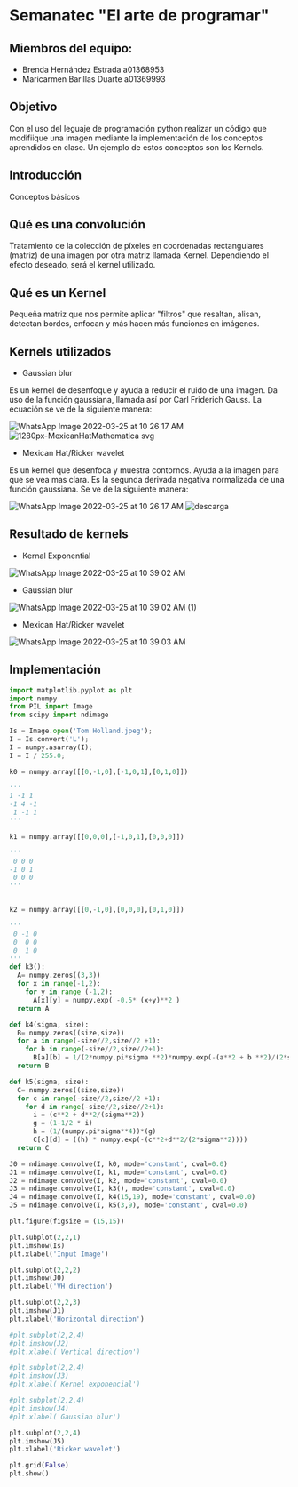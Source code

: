 # Semanatec "El arte de programar"

## Miembros del equipo:
- Brenda Hernández Estrada a01368953
- Maricarmen Barillas Duarte a01369993

## Objetivo
Con el uso del leguaje de programación python realizar un código que modifiique una imagen mediante la implementación de los conceptos aprendidos en clase. Un ejemplo de estos conceptos son los Kernels. 

## Introducción
Conceptos básicos

## Qué es una convolución
Tratamiento de la colección de píxeles en coordenadas rectangulares (matriz) de una imagen por otra matriz  llamada Kernel.  Dependiendo el efecto deseado, será el kernel utilizado.

## Qué es un Kernel
Pequeña matriz que nos permite aplicar "filtros" que resaltan, alisan, detectan bordes, enfocan y más hacen más funciones en imágenes.

## Kernels utilizados
- Gaussian blur

Es un kernel de desenfoque y ayuda a reducir el ruido de una imagen. Da uso de la función gaussiana, llamada así por Carl Friderich Gauss. 
La ecuación se ve de la siguiente manera: 

![WhatsApp Image 2022-03-25 at 10 26 17 AM](https://user-images.githubusercontent.com/84739987/160161475-1d455d8a-3154-418b-96e0-06964aeaa23e.jpeg)
![1280px-MexicanHatMathematica svg](https://user-images.githubusercontent.com/84739987/160164544-4275a49c-201c-4953-afc4-abd9af0a724b.png)

- Mexican Hat/Ricker wavelet

Es un kernel que desenfoca y muestra contornos. Ayuda a la imagen para que se vea mas clara. Es la segunda derivada negativa normalizada de una función gaussiana. Se ve de la siguiente manera:

![WhatsApp Image 2022-03-25 at 10 26 17 AM](https://user-images.githubusercontent.com/84739987/160162614-48daf16a-d019-4612-8982-c5351ce57032.jpeg)
![descarga](https://user-images.githubusercontent.com/84739987/160164552-0ad7dd22-67e9-4f11-97ed-2bea0bcb0d2b.png)

## Resultado de kernels
- Kernal Exponential


![WhatsApp Image 2022-03-25 at 10 39 02 AM](https://user-images.githubusercontent.com/84739987/160163720-b3928c85-65d9-46dd-a768-fe9cc1c62306.jpeg)

- Gaussian blur


![WhatsApp Image 2022-03-25 at 10 39 02 AM (1)](https://user-images.githubusercontent.com/84739987/160163653-c8fab918-d641-43f0-8f41-c32b2305647c.jpeg)

- Mexican Hat/Ricker wavelet


![WhatsApp Image 2022-03-25 at 10 39 03 AM](https://user-images.githubusercontent.com/84739987/160163640-fed4a93d-c83f-4dc9-9484-1ee8cbf5323b.jpeg)

## Implementación
``` python
import matplotlib.pyplot as plt
import numpy
from PIL import Image
from scipy import ndimage

Is = Image.open('Tom Holland.jpeg');
I = Is.convert('L');
I = numpy.asarray(I);
I = I / 255.0;

k0 = numpy.array([[0,-1,0],[-1,0,1],[0,1,0]])

'''
1 -1 1
-1 4 -1
 1 -1 1
'''

k1 = numpy.array([[0,0,0],[-1,0,1],[0,0,0]])

'''
 0 0 0
-1 0 1
 0 0 0
'''


k2 = numpy.array([[0,-1,0],[0,0,0],[0,1,0]])

'''
 0 -1 0
 0  0 0
 0  1 0
'''
def k3():
  A= numpy.zeros((3,3))
  for x in range(-1,2):
    for y in range (-1,2):
      A[x][y] = numpy.exp( -0.5* (x+y)**2 )
  return A

def k4(sigma, size):
  B= numpy.zeros((size,size))
  for a in range(-size//2,size//2 +1):
    for b in range(-size//2,size//2+1):
      B[a][b] = 1/(2*numpy.pi*sigma **2)*numpy.exp(-(a**2 + b **2)/(2*sigma**2))
  return B

def k5(sigma, size):
  C= numpy.zeros((size,size))
  for c in range(-size//2,size//2 +1):
    for d in range(-size//2,size//2+1):
      i = (c**2 + d**2/(sigma**2))
      g = (1-1/2 * i)
      h = (1/(numpy.pi*sigma**4))*(g)
      C[c][d] = ((h) * numpy.exp(-(c**2+d**2/(2*sigma**2))))
  return C

J0 = ndimage.convolve(I, k0, mode='constant', cval=0.0)
J1 = ndimage.convolve(I, k1, mode='constant', cval=0.0)
J2 = ndimage.convolve(I, k2, mode='constant', cval=0.0)
J3 = ndimage.convolve(I, k3(), mode='constant', cval=0.0)
J4 = ndimage.convolve(I, k4(15,19), mode='constant', cval=0.0)
J5 = ndimage.convolve(I, k5(3,9), mode='constant', cval=0.0)

plt.figure(figsize = (15,15))

plt.subplot(2,2,1)
plt.imshow(Is)
plt.xlabel('Input Image')

plt.subplot(2,2,2)
plt.imshow(J0)
plt.xlabel('VH direction')

plt.subplot(2,2,3)
plt.imshow(J1)
plt.xlabel('Horizontal direction')

#plt.subplot(2,2,4)
#plt.imshow(J2)
#plt.xlabel('Vertical direction')

#plt.subplot(2,2,4)
#plt.imshow(J3)
#plt.xlabel('Kernel exponencial')

#plt.subplot(2,2,4)
#plt.imshow(J4)
#plt.xlabel('Gaussian blur')

plt.subplot(2,2,4)
plt.imshow(J5)
plt.xlabel('Ricker wavelet')

plt.grid(False)
plt.show()

```
